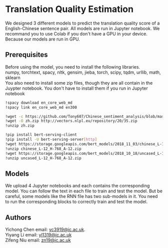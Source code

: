# Translation Quality Estimation
We designed 3 different models to predict the translation quality score of a English-Chinese sentence pair. All models are run in Jupyter notebook. We recommand you to use Colab if you don't have a GPU in your device. Because our models are run in GPU.
## Prerequisites
Before using the model, you need to install the following libraries.<br/>
numpy, torchtext, spacy, nltk, gensim, jieba, torch, scipy, tqdm, urllib, math, sklearn<br/>
You also need to install some zip files, though they are all contain in the Juypter notebook. You don't have to install them if you run in Jupyter notebook<br/>
```bash
!spacy download en_core_web_md
!spacy link en_core_web_md en300

!wget -c https://github.com/Tony607/Chinese_sentiment_analysis/blob/master/data/chinese_stop_words.txt
!wget -O zh.zip http://vectors.nlpl.eu/repository/20/35.zip
!unzip zh.zip 

!pip install bert-serving-client
!pip install -U bert-serving-server[http]
!wget https://storage.googleapis.com/bert_models/2018_11_03/chinese_L-12_H-768_A-12.zip
!unzip chinese_L-12_H-768_A-12.zip
!wget https://storage.googleapis.com/bert_models/2018_10_18/uncased_L-12_H-768_A-12.zip
!unzip uncased_L-12_H-768_A-12.zip
```
## Models
We upload 4 Jupyter notebooks and each contains the corresponding model. You can follow the text in each file to train and test the model. But be careful, some models like the RNN file has two sub-models in it. You need to run the corresponding blocks to correctly train and test the model.

## Authors
Yichong Chen email: yc3919@ic.ac.uk.<br/>
Yiyang Li email: yl1319@ic.ac.uk<br/>
Zifeng Niu email: zn19@ic.ac.uk
